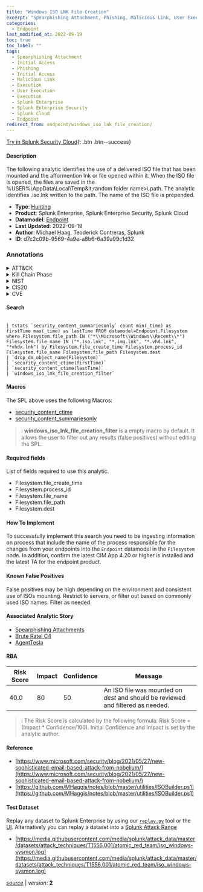 ```yaml
---
title: "Windows ISO LNK File Creation"
excerpt: "Spearphishing Attachment, Phishing, Malicious Link, User Execution"
categories:
  - Endpoint
last_modified_at: 2022-09-19
toc: true
toc_label: ""
tags:
  - Spearphishing Attachment
  - Initial Access
  - Phishing
  - Initial Access
  - Malicious Link
  - Execution
  - User Execution
  - Execution
  - Splunk Enterprise
  - Splunk Enterprise Security
  - Splunk Cloud
  - Endpoint
redirect_from: endpoint/windows_iso_lnk_file_creation/
---
```




[Try in Splunk Security Cloud](https://www.splunk.com/en_us/cyber-security.html){: .btn .btn--success}

#### Description

The following analytic identifies the use of a delivered ISO file that has been mounted and the afformention lnk or file opened within it. When the ISO file is opened, the files are saved in the %USER%\AppData\Local\Temp\&lt;random folder name&gt;\ path. The analytic identifies .iso.lnk written to the path. The name of the ISO file is prepended.

- **Type**: [Hunting](https://github.com/splunk/security_content/wiki/Detection-Analytic-Types)
- **Product**: Splunk Enterprise, Splunk Enterprise Security, Splunk Cloud
- **Datamodel**: [Endpoint](https://docs.splunk.com/Documentation/CIM/latest/User/Endpoint)
- **Last Updated**: 2022-09-19
- **Author**: Michael Haag, Teoderick Contreras, Splunk
- **ID**: d7c2c09b-9569-4a9e-a8b6-6a39a99c1d32

### Annotations
<details>
  <summary>ATT&CK</summary>

<div markdown="1">

#### [ATT&CK](https://attack.mitre.org/)

| ID          | Technique   | Tactic         |
| ----------- | ----------- |--------------- |
| [T1566.001](https://attack.mitre.org/techniques/T1566/001/) | Spearphishing Attachment | Initial Access |

| [T1566](https://attack.mitre.org/techniques/T1566/) | Phishing | Initial Access |

| [T1204.001](https://attack.mitre.org/techniques/T1204/001/) | Malicious Link | Execution |

| [T1204](https://attack.mitre.org/techniques/T1204/) | User Execution | Execution |

</div>
</details>


<details>
  <summary>Kill Chain Phase</summary>

<div markdown="1">

* Delivery


</div>
</details>


<details>
  <summary>NIST</summary>

<div markdown="1">

* DE.CM



</div>
</details>

<details>
  <summary>CIS20</summary>

<div markdown="1">

* CIS 3
* CIS 5
* CIS 16



</div>
</details>

<details>
  <summary>CVE</summary>

<div markdown="1">


</div>
</details>


#### Search

```

| tstats `security_content_summariesonly` count min(_time) as firstTime max(_time) as lastTime FROM datamodel=Endpoint.Filesystem where Filesystem.file_path IN ("*\\Microsoft\\Windows\\Recent\\*") Filesystem.file_name IN ("*.iso.lnk", "*.img.lnk", "*.vhd.lnk", "*vhdx.lnk") by Filesystem.file_create_time Filesystem.process_id Filesystem.file_name Filesystem.file_path Filesystem.dest 
| `drop_dm_object_name(Filesystem)` 
| `security_content_ctime(firstTime)` 
| `security_content_ctime(lastTime)` 
| `windows_iso_lnk_file_creation_filter`
```

#### Macros
The SPL above uses the following Macros:
* [security_content_ctime](https://github.com/splunk/security_content/blob/develop/macros/security_content_ctime.yml)
* [security_content_summariesonly](https://github.com/splunk/security_content/blob/develop/macros/security_content_summariesonly.yml)

> :information_source:
> **windows_iso_lnk_file_creation_filter** is a empty macro by default. It allows the user to filter out any results (false positives) without editing the SPL.



#### Required fields
List of fields required to use this analytic.
* Filesystem.file_create_time
* Filesystem.process_id
* Filesystem.file_name
* Filesystem.file_path
* Filesystem.dest



#### How To Implement
To successfully implement this search you need to be ingesting information on process that include the name of the process responsible for the changes from your endpoints into the `Endpoint` datamodel in the `Filesystem` node. In addition, confirm the latest CIM App 4.20 or higher is installed and the latest TA for the endpoint product.
#### Known False Positives
False positives may be high depending on the environment and consistent use of ISOs mounting. Restrict to servers, or filter out based on commonly used ISO names. Filter as needed.

#### Associated Analytic Story
* [Spearphishing Attachments](/stories/spearphishing_attachments)
* [Brute Ratel C4](/stories/brute_ratel_c4)
* [AgentTesla](/stories/agenttesla)




#### RBA

| Risk Score  | Impact      | Confidence   | Message      |
| ----------- | ----------- |--------------|--------------|
| 40.0 | 80 | 50 | An ISO file was mounted on $dest$ and should be reviewed and filtered as needed. |


> :information_source:
> The Risk Score is calculated by the following formula: Risk Score = (Impact * Confidence/100). Initial Confidence and Impact is set by the analytic author.


#### Reference

* [https://www.microsoft.com/security/blog/2021/05/27/new-sophisticated-email-based-attack-from-nobelium/](https://www.microsoft.com/security/blog/2021/05/27/new-sophisticated-email-based-attack-from-nobelium/)
* [https://github.com/MHaggis/notes/blob/master/utilities/ISOBuilder.ps1](https://github.com/MHaggis/notes/blob/master/utilities/ISOBuilder.ps1)



#### Test Dataset
Replay any dataset to Splunk Enterprise by using our [`replay.py`](https://github.com/splunk/attack_data#using-replaypy) tool or the [UI](https://github.com/splunk/attack_data#using-ui).
Alternatively you can replay a dataset into a [Splunk Attack Range](https://github.com/splunk/attack_range#replay-dumps-into-attack-range-splunk-server)

* [https://media.githubusercontent.com/media/splunk/attack_data/master/datasets/attack_techniques/T1556.001/atomic_red_team/iso_windows-sysmon.log](https://media.githubusercontent.com/media/splunk/attack_data/master/datasets/attack_techniques/T1556.001/atomic_red_team/iso_windows-sysmon.log)



[*source*](https://github.com/splunk/security_content/tree/develop/detections/endpoint/windows_iso_lnk_file_creation.yml) \| *version*: **2**